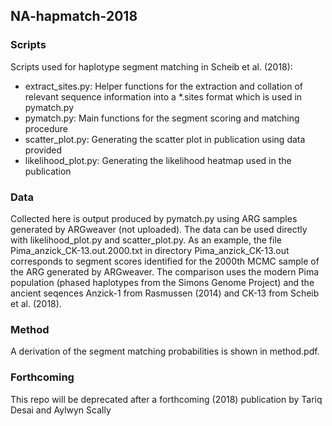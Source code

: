 ## NA-hapmatch-2018

### Scripts

Scripts used for haplotype segment matching in Scheib et al. (2018):

- extract\_sites.py: Helper functions for the extraction and collation of relevant sequence information into a *.sites format which is used in pymatch.py
- pymatch.py: Main functions for the segment scoring and matching procedure
- scatter\_plot.py: Generating the scatter plot in publication using data provided
- likelihood\_plot.py: Generating the likelihood heatmap used in the publication

### Data

Collected here is output produced by pymatch.py using ARG samples generated by ARGweaver (not uploaded). The data can be used directly with likelihood\_plot.py and scatter\_plot.py. As an example, the file Pima\_anzick\_CK-13.out.2000.txt in directory Pima\_anzick\_CK-13.out corresponds to segment scores identified for the 2000th MCMC sample of the ARG generated by ARGweaver. The comparison uses the modern Pima population (phased haplotypes from the Simons Genome Project) and the ancient seqences Anzick-1 from Rasmussen (2014) and CK-13 from Scheib et al. (2018).

### Method

A derivation of the segment matching probabilities is shown in method.pdf. 

### Forthcoming

This repo will be deprecated after a forthcoming (2018) publication by Tariq Desai and Aylwyn Scally
